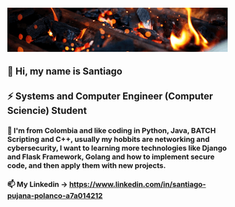 <p align="center">
  <img src="https://raw.githubusercontent.com/ProzTock/ProzTock/master/my_gif.gif">
</p>

## 👋 Hi, my name is Santiago

## ⚡ Systems and Computer Engineer (Computer Sciencie) Student

### 👯 I'm from Colombia and like coding in Python, Java, BATCH Scripting and C++, usually my hobbits are networking and cybersecurity, I want to learning more technologies like Django and Flask Framework, Golang and how to implement secure code, and then apply them with new projects.

### 📫 My Linkedin -> https://www.linkedin.com/in/santiago-pujana-polanco-a7a014212
